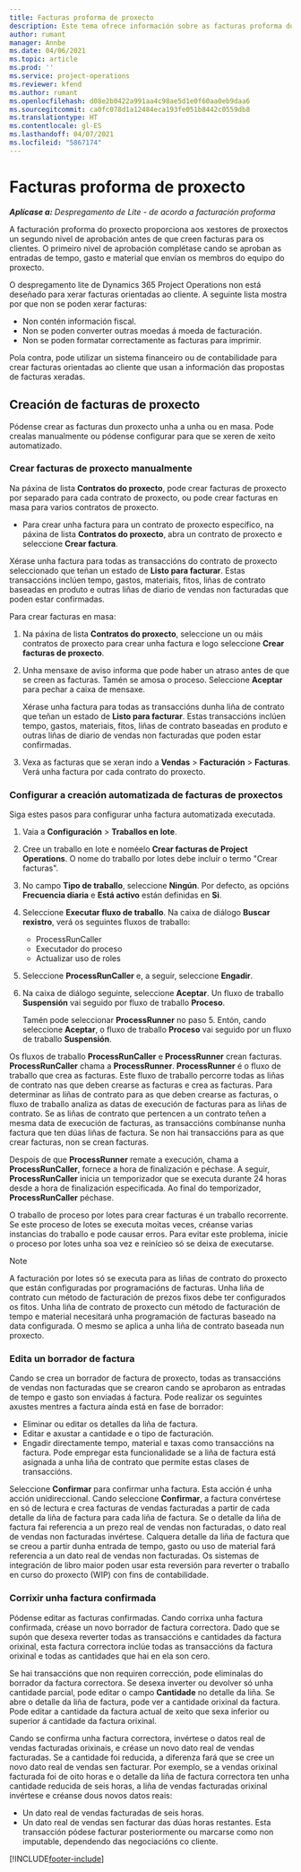 ```yaml
---
title: Facturas proforma de proxecto
description: Este tema ofrece información sobre as facturas proforma do proxecto en Project Operations.
author: rumant
manager: Annbe
ms.date: 04/06/2021
ms.topic: article
ms.prod: ''
ms.service: project-operations
ms.reviewer: kfend
ms.author: rumant
ms.openlocfilehash: d08e2b0422a991aa4c98ae5d1e0f60aa0eb9daa6
ms.sourcegitcommit: ca0fc078d1a12484eca193fe051b8442c0559db8
ms.translationtype: HT
ms.contentlocale: gl-ES
ms.lasthandoff: 04/07/2021
ms.locfileid: "5867174"
---
```

# <a name="proforma-project-pnvoices"></a>Facturas proforma de proxecto

_**Aplícase a:** Despregamento de Lite - de acordo a facturación proforma_

A facturación proforma do proxecto proporciona aos xestores de proxectos un segundo nivel de aprobación antes de que creen facturas para os clientes. O primeiro nivel de aprobación complétase cando se aproban as entradas de tempo, gasto e material que envían os membros do equipo do proxecto.

O despregamento lite de Dynamics 365 Project Operations non está deseñado para xerar facturas orientadas ao cliente. A seguinte lista mostra por que non se poden xerar facturas:

- Non contén información fiscal.
- Non se poden converter outras moedas á moeda de facturación.
- Non se poden formatar correctamente as facturas para imprimir.

Pola contra, pode utilizar un sistema financeiro ou de contabilidade para crear facturas orientadas ao cliente que usan a información das propostas de facturas xeradas.

## <a name="creating-project-invoices"></a>Creación de facturas de proxecto

Pódense crear as facturas dun proxecto unha a unha ou en masa. Pode crealas manualmente ou pódense configurar para que se xeren de xeito automatizado.

### <a name="manually-create-project-invoices"></a>Crear facturas de proxecto manualmente 

Na páxina de lista **Contratos do proxecto**, pode crear facturas de proxecto por separado para cada contrato de proxecto, ou pode crear facturas en masa para varios contratos de proxecto.

   - Para crear unha factura para un contrato de proxecto específico, na páxina de lista **Contratos do proxecto**, abra un contrato de proxecto e seleccione **Crear factura**.

   Xérase unha factura para todas as transaccións do contrato de proxecto seleccionado que teñan un estado de **Listo para facturar**. Estas transaccións inclúen tempo, gastos, materiais, fitos, liñas de contrato baseadas en produto e outras liñas de diario de vendas non facturadas que poden estar confirmadas.

Para crear facturas en masa:

1. Na páxina de lista **Contratos do proxecto**, seleccione un ou máis contratos de proxecto para crear unha factura e logo seleccione **Crear facturas de proxecto**.
2. Unha mensaxe de aviso informa que pode haber un atraso antes de que se creen as facturas. Tamén se amosa o proceso. Seleccione **Aceptar** para pechar a caixa de mensaxe.

   Xérase unha factura para todas as transaccións dunha liña de contrato que teñan un estado de **Listo para facturar**. Estas transaccións inclúen tempo, gastos, materiais, fitos, liñas de contrato baseadas en produto e outras liñas de diario de vendas non facturadas que poden estar confirmadas.

3. Vexa as facturas que se xeran indo a **Vendas** \> **Facturación** \> **Facturas**. Verá unha factura por cada contrato do proxecto.

### <a name="set-up-automated-creation-of-project-invoices"></a>Configurar a creación automatizada de facturas de proxectos 

Siga estes pasos para configurar unha factura automatizada executada.

1. Vaia a **Configuración** \> **Traballos en lote**.
2. Cree un traballo en lote e noméelo **Crear facturas de Project Operations**. O nome do traballo por lotes debe incluír o termo "Crear facturas".
3. No campo **Tipo de traballo**, seleccione **Ningún**. Por defecto, as opcións **Frecuencia diaria** e **Está activo** están definidas en **Si**.
4. Seleccione **Executar fluxo de traballo**. Na caixa de diálogo **Buscar rexistro**, verá os seguintes fluxos de traballo:

    - ProcessRunCaller
    - Executador do proceso
    - Actualizar uso de roles

5. Seleccione **ProcessRunCaller** e, a seguir, seleccione **Engadir**.
6. Na caixa de diálogo seguinte, seleccione **Aceptar**. Un fluxo de traballo **Suspensión** vai seguido por fluxo de traballo **Proceso**.

    Tamén pode seleccionar **ProcessRunner** no paso 5. Entón, cando seleccione **Aceptar**, o fluxo de traballo **Proceso** vai seguido por un fluxo de traballo **Suspensión**.

Os fluxos de traballo **ProcessRunCaller** e **ProcessRunner** crean facturas. **ProcessRunCaller** chama a **ProcessRunner**. **ProcessRunner** é o fluxo de traballo que crea as facturas. Este fluxo de traballo percorre todas as liñas de contrato nas que deben crearse as facturas e crea as facturas. Para determinar as liñas de contrato para as que deben crearse as facturas, o fluxo de traballo analiza as datas de execución de facturas para as liñas de contrato. Se as liñas de contrato que pertencen a un contrato teñen a mesma data de execución de facturas, as transaccións combínanse nunha factura que ten dúas liñas de factura. Se non hai transaccións para as que crear facturas, non se crean facturas.

Despois de que **ProcessRunner** remate a execución, chama a **ProcessRunCaller**, fornece a hora de finalización e péchase. A seguir, **ProcessRunCaller** inicia un temporizador que se executa durante 24 horas desde a hora de finalización especificada. Ao final do temporizador, **ProcessRunCaller** péchase.

O traballo de proceso por lotes para crear facturas é un traballo recorrente. Se este proceso de lotes se executa moitas veces, créanse varias instancias do traballo e pode causar erros. Para evitar este problema, inicie o proceso por lotes unha soa vez e reinícieo só se deixa de executarse.

> [!NOTE]
> A facturación por lotes só se executa para as liñas de contrato do proxecto que están configuradas por programacións de facturas. Unha liña de contrato cun método de facturación de prezos fixos debe ter configurados os fitos. Unha liña de contrato de proxecto cun método de facturación de tempo e material necesitará unha programación de facturas baseado na data configurada. O mesmo se aplica a unha liña de contrato baseada nun proxecto.      
 
### <a name="edit-a-draft-invoice"></a>Edita un borrador de factura

Cando se crea un borrador de factura de proxecto, todas as transaccións de vendas non facturadas que se crearon cando se aprobaron as entradas de tempo e gasto son enviadas á factura. Pode realizar os seguintes axustes mentres a factura aínda está en fase de borrador:

- Eliminar ou editar os detalles da liña de factura.
- Editar e axustar a cantidade e o tipo de facturación.
- Engadir directamente tempo, material e taxas como transaccións na factura. Pode empregar esta funcionalidade se a liña de factura está asignada a unha liña de contrato que permite estas clases de transaccións.

Seleccione **Confirmar** para confirmar unha factura. Esta acción é unha acción unidireccional. Cando seleccione **Confirmar**, a factura convértese en só de lectura e crea facturas de vendas facturadas a partir de cada detalle da liña de factura para cada liña de factura. Se o detalle da liña de factura fai referencia a un prezo real de vendas non facturadas, o dato real de vendas non facturadas invértese. Calquera detalle da liña de factura que se creou a partir dunha entrada de tempo, gasto ou uso de material fará referencia a un dato real de vendas non facturadas. Os sistemas de integración de libro maior poden usar esta reversión para reverter o traballo en curso do proxecto (WIP) con fins de contabilidade.

### <a name="correct-a-confirmed-invoice"></a>Corrixir unha factura confirmada

Pódense editar as facturas confirmadas. Cando corrixa unha factura confirmada, créase un novo borrador de factura correctora. Dado que se supón que desexa reverter todas as transaccións e cantidades da factura orixinal, esta factura correctora inclúe todas as transaccións da factura orixinal e todas as cantidades que hai en ela son cero.

Se hai transaccións que non requiren corrección, pode eliminalas do borrador da factura correctora. Se desexa inverter ou devolver só unha cantidade parcial, pode editar o campo **Cantidade** no detalle da liña. Se abre o detalle da liña de factura, pode ver a cantidade orixinal da factura. Pode editar a cantidade da factura actual de xeito que sexa inferior ou superior á cantidade da factura orixinal.

Cando se confirma unha factura correctora, invértese o datos real de vendas facturadas orixinais, e créase un novo dato real de vendas facturadas. Se a cantidade foi reducida, a diferenza fará que se cree un novo dato real de vendas sen facturar. Por exemplo, se a vendas orixinal facturada foi de oito horas e o detalle da liña de factura correctora ten unha cantidade reducida de seis horas, a liña de vendas facturadas orixinal invértese e créanse dous novos datos reais:

- Un dato real de vendas facturadas de seis horas.
- Un dato real de vendas sen facturar das dúas horas restantes. Esta transacción pódese facturar posteriormente ou marcarse como non imputable, dependendo das negociacións co cliente.



[!INCLUDE[footer-include](../../includes/footer-banner.md)]
